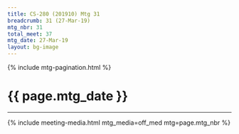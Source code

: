 ```yaml
---
title: CS-280 (201910) Mtg 31
breadcrumb: 31 (27-Mar-19)
mtg_nbr: 31
total_meet: 37
mtg_date: 27-Mar-19
layout: bg-image
---
```

{% include mtg-pagination.html %}
<h1 class="text-center">{{ page.mtg_date }}</h1>
<hr />
{% include meeting-media.html mtg_media=off_med mtg=page.mtg_nbr %}
